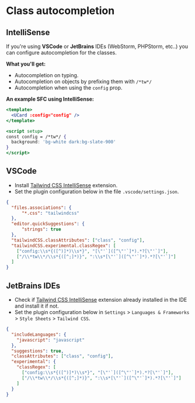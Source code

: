 # Class autocompletion

## IntelliSense

If you're using **VSCode** or **JetBrains** IDEs (WebStorm, PHPStorm, etc..) you can configure autocompletion for the classes.

**What you'll get:**

* Autocompletion on typing.
* Autocompletion on objects by prefixing them with `/*tw*/`
* Autocompletion when using the `config` prop.

**An example SFC using IntelliSense:**

```jsx
<template>
  <UCard :config="config" />
</template>

<script setup>
const config = /*tw*/ {
  background: 'bg-white dark:bg-slate-900'
}
</script>
```

## VSCode

* Install [Tailwind CSS IntelliSense](https://marketplace.visualstudio.com/items?itemName=bradlc.vscode-tailwindcss) extension.
* Set the plugin configuration below in the file `.vscode/settings.json`.

```json
{
  "files.associations": {
      "*.css": "tailwindcss"
  },
  "editor.quickSuggestions": {
      "strings": true
  },
  "tailwindCSS.classAttributes": ["class", "config"],
  "tailwindCSS.experimental.classRegex": [
    ["config:\\s*{([^)]*)\\s*}", "[\"'`]([^\"'`]*).*?[\"'`]"],
    ["/\\*tw\\*/\\s*{([^;]*)}", ":\\s*[\"'`]([^\"'`]*).*?[\"'`]"]
  ]
}
```

## JetBrains IDEs

* Check if [Tailwind CSS IntelliSense](https://www.jetbrains.com/help/webstorm/tailwind-css.html) extension already installed in the IDE and install it if not.
* Set the plugin configuration below in `Settings` > `Languages & Frameworks` > `Style Sheets` > `Tailwind CSS`.

```json
{
  "includeLanguages": {
    "javascript": "javascript"
  },
  "suggestions": true,
  "classAttributes": ["class", "config"],
  "experimental": {
    "classRegex": [
      ["config:\\s*{([^)]*)\\s*}", "[\"'`]([^\"'`]*).*?[\"'`]"],
      ["/\\*tw\\*/\\s*{([^;]*)}", ":\\s*[\"'`]([^\"'`]*).*?[\"'`]"]
    ]
  }
}
```
